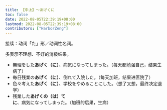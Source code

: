 ```yaml
---
title: 【中上】～あげくに
toc: false
date: 2022-08-05T22:39:19+08:00
lastmod: 2022-08-05T22:39:19+08:00
contributors: ["HarborZeng"]
---
```


接续：动词「た」形／动词性名词。

多表示不理想、不好的消极结果。

- 無理をした**あげく（に）**、病気になってしまった。（每天都勉强自己，结果生病了）
- 毎日残業の**あげく（に）**、倒れて入院した。（每天加班，结果进医院了）
- 色々考えた**あげく（に）**、学校をやめることにした。（想了又想，最终决定退学）
- 残業した**あげくの（は）てに**、病気になってしまった。（加班的后果，生病）

